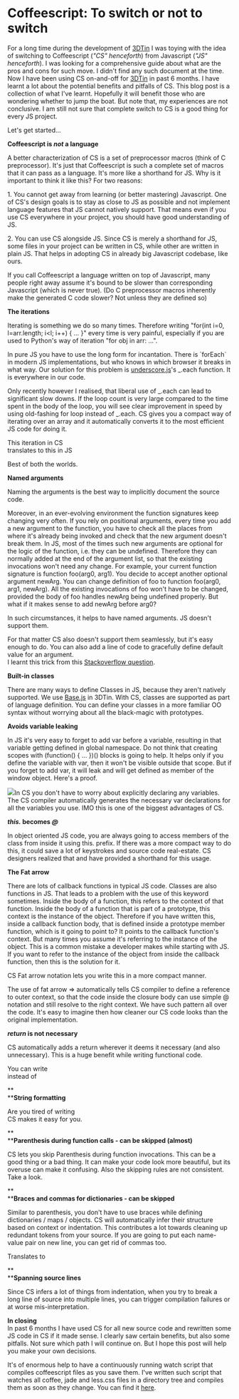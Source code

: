 Coffeescript: To switch or not to switch
===
For a long time during the development of [3DTin][0] I was toying with the idea of switching to Coffeescript (_"CS" henceforth_) from Javascript (_"JS" henceforth_). I was looking for a comprehensive guide about what are the pros and cons for such move. I didn't find any such document at the time. Now I have been using CS on-and-off for [3DTin][0] in past 6 months. I have learnt a lot about the potential benefits and pitfalls of CS. This blog post is a collection of what I've learnt. Hopefully it will benefit those who are wondering whether to jump the boat. But note that, my experiences are not conclusive. I am still not sure that complete switch to CS is a good thing for every JS project.  
  
Let's get started...  
  
**Coffeescript is _not_ a language**  
  
A better characterization of CS is a set of preprocessor macros (think of C preprocessor). It's just that Coffeescript is such a complete set of macros that it can pass as a language. It's more like a shorthand for JS. Why is it important to think it like this? For two reasons:  
  
1\. You cannot get away from learning (or better mastering) Javascript. One of CS's design goals is to stay as close to JS as possible and not implement language features that JS cannot natively support. That means even if you use CS everywhere in your project, you should have good understanding of JS.  
  
2\. You can use CS alongside JS. Since CS is merely a shorthand for JS, some files in your project can be written in CS, while other are written in plain JS. That helps in adopting CS in already big Javascript codebase, like ours.  
  
If you call Coffeescript a language written on top of Javascript, many people right away assume it's bound to be slower than corresponding Javascript (which is never true). (Do C preprocessor macros inherently make the generated C code slower? Not unless they are defined so)  
  
**The iterations**  
  
Iterating is something we do so many times. Therefore writing "for(int i=0, l=arr.length; i<l; i++) { ... }" every time is very painful, especially if you are used to Python's way of iteration "for obj in arr: ...".  
  
In pure JS you have to use the long form for incantation. There is \`forEach\` in modern JS implementations, but who knows in which browser it breaks in what way. Our solution for this problem is [underscore.js][1]'s \_.each function. It is everywhere in our code.  
  
Only recently however I realised, that liberal use of \_.each can lead to significant slow downs. If the loop count is very large compared to the time spent in the body of the loop, you will see clear improvement in speed by using old-fashing for loop instead of \_.each. CS gives you a compact way of iterating over an array and it automatically converts it to the most efficient JS code for doing it.  
  
This iteration in CS  
translates to this in JS  
  
Best of both the worlds.   
  
**Named arguments**  
  
Naming the arguments is the best way to implicitly document the source code.  
  
Moreover, in an ever-evolving environment the function signatures keep changing very often. If you rely on positional arguments, every time you add a new argument to the function, you have to check all the places from where it's already being invoked and check that the new argument doesn't break them. In JS, most of the times such new arguments are optional for the logic of the function, i.e. they can be undefined. Therefore they can normally added at the end of the argument list, so that the existing invocations won't need any change. For example, your current function signature is function foo(arg0, arg1). You decide to accept another optional argument newArg. You can change definition of foo to function foo(arg0, arg1, newArg). All the existing invocations of foo won't have to be changed, provided the body of foo handles newArg being undefined properly. But what if it makes sense to add newArg before arg0?  
  
In such circumstances, it helps to have named arguments. JS doesn't support them.  
  
For that matter CS also doesn't support them seamlessly, but it's easy enough to do. You can also add a line of code to gracefully define default value for an argument.  
I learnt this trick from this [Stackoverflow question][2].  
  
**Built-in classes**  
  
There are many ways to define Classes in JS, because they aren't natively supported. We use [Base.js][3] in 3DTin. With CS, classes are supported as part of language definition. You can define your classes in a more familiar OO syntax without worrying about all the black-magic with prototypes.  
  
  
**Avoids variable leaking**  
  
In JS it's very easy to forget to add var before a variable, resulting in that variable getting defined in global namespace. Do not think that creating scopes with (function() { ... })() blocks is going to help. It helps only if you define the variable with var, then it won't be visible outside that scope. But if you forget to add var, it will leak and will get defined as member of the window object. Here's a proof.  
  

[![](http://4.bp.blogspot.com/-ir9Fk1a2H7s/ULBMgdoMapI/AAAAAAAAEJk/CS4L-KHKMx0/s320/Screen+Shot+2012-11-24+at+9.55.31+AM.png)][4]In CS you don't have to worry about explicitly declaring any variables. The CS compiler automatically generates the necessary var declarations for all the variables you use. IMO this is one of the biggest advantages of CS.  
  
**_this._ becomes _@_**  
  
In object oriented JS code, you are always going to access members of the class from inside it using this. prefix. If there was a more compact way to do this, it could save a lot of keystrokes and source code real-estate. CS designers realized that and have provided a shorthand for this usage.  
  
**The Fat arrow**  
  
There are lots of callback functions in typical JS code. Classes are also functions in JS. That leads to a problem with the use of this keyword sometimes. Inside the body of a function, this refers to the context of that function. Inside the body of a function that is part of a prototype, this context is the instance of the object. Therefore if you have written this, inside a callback function body, that is defined inside a prototype member function, which is it going to point to? It points to the callback function's context. But many times you assume it's referring to the instance of the object. This is a common mistake a  developer makes while starting with JS. If you want to refer to the instance of the object from inside the callback function, then this is the solution for it.  
  
  
  
CS Fat arrow notation lets you write this in a more compact manner.  
  
The use of fat arrow =\> automatically tells CS compiler to define a reference to outer context, so that the code inside the closure body can use simple @ notation and still resolve to the right context. We have such pattern all over the code. It's easy to imagine then how cleaner our CS code looks than the original implementation.  

  
**_return_ is not necessary**  
  
CS automatically adds a return wherever it deems it necessary (and also unnecessary). This is a huge benefit while writing functional code.  
  
You can write  
instead of  
  
**  
****String formatting**  
  
Are you tired of writing  
CS makes it easy for you.  
  
**  
****Parenthesis during function calls - can be skipped (almost)**  
  
CS lets you skip Parenthesis during function invocations. This can be a good thing or a bad thing. It can make your code look more beautiful, but its overuse can make it confusing. Also the skipping rules are not consistent. Take a look.  
  
**  
****Braces and commas for dictionaries - can be skipped**  
  
Similar to parenthesis, you don't have to use braces while defining dictionaries / maps / objects. CS will automatically infer their structure based on context or indentation. This contributes a lot towards cleaning up redundant tokens from your source. If you are going to put each name-value pair on new line, you can get rid of commas too.  
  
Translates to   
  
**  
****Spanning source lines**  
  
Since CS infers a lot of things from indentation, when you try to break a long line of source into multiple lines, you can trigger compilation failures or at worse mis-interpretation.  
  
  
  
**In closing**  
In past 6 months I have used CS for all new source code and rewritten some JS code in CS if it made sense. I clearly saw certain benefits, but also some pitfalls. Not sure which path I will continue on. But I hope this post will help you make your own decisions.  
  
It's of enormous help to have a continuously running watch script that compiles coffeescript files as you save them. I've written such script that watches all coffee, jade and less.css files in a directory tree and compiles them as soon as they change. You can find it [here][5].

[0]: http://www.3dtin.com/
[1]: http://underscorejs.org/
[2]: http://stackoverflow.com/questions/5238398/default-function-parameter-ordering
[3]: http://dean.edwards.name/weblog/2006/03/base/
[4]: http://4.bp.blogspot.com/-ir9Fk1a2H7s/ULBMgdoMapI/AAAAAAAAEJk/CS4L-KHKMx0/s1600/Screen+Shot+2012-11-24+at+9.55.31+AM.png
[5]: https://gist.github.com/3083080

